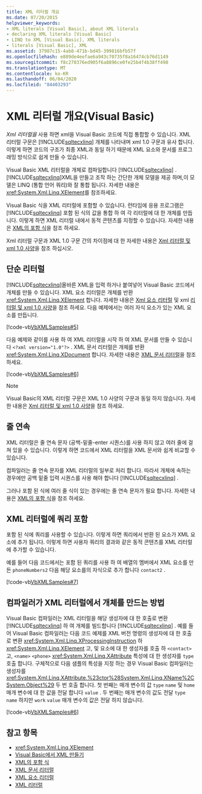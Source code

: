 ```yaml
---
title: XML 리터럴 개요
ms.date: 07/20/2015
helpviewer_keywords:
- XML literals [Visual Basic], about XML literals
- declaring XML literals [Visual Basic]
- LINQ to XML [Visual Basic], XML literals
- literals [Visual Basic], XML
ms.assetid: 37987c15-4ab8-471b-bd45-399816bfb57f
ms.openlocfilehash: e889de4eefae6a943c70735f8a16474cb76d1149
ms.sourcegitcommit: f8c270376ed905f6a8896ce0fe25b4f4b38ff498
ms.translationtype: MT
ms.contentlocale: ko-KR
ms.lasthandoff: 06/04/2020
ms.locfileid: "84403293"
---
```

# <a name="xml-literals-overview-visual-basic"></a>XML 리터럴 개요(Visual Basic)
*Xml 리터럴을* 사용 하면 xml을 Visual Basic 코드에 직접 통합할 수 있습니다. XML 리터럴 구문은 [!INCLUDE[sqltecxlinq](~/includes/sqltecxlinq-md.md)] 개체를 나타내며 xml 1.0 구문과 유사 합니다. 이렇게 하면 코드의 구조가 최종 XML과 동일 하기 때문에 XML 요소와 문서를 프로그래밍 방식으로 쉽게 만들 수 있습니다.  
  
 Visual Basic XML 리터럴을 개체로 컴파일합니다 [!INCLUDE[sqltecxlinq](~/includes/sqltecxlinq-md.md)] . [!INCLUDE[sqltecxlinq](~/includes/sqltecxlinq-md.md)]XML을 만들고 조작 하는 간단한 개체 모델을 제공 하며,이 모델은 LINQ (통합 언어 쿼리)와 잘 통합 됩니다. 자세한 내용은 <xref:System.Xml.Linq.XElement>를 참조하세요.  
  
 Visual Basic 식을 XML 리터럴에 포함할 수 있습니다. 런타임에 응용 프로그램은 [!INCLUDE[sqltecxlinq](~/includes/sqltecxlinq-md.md)] 포함 된 식의 값을 통합 하 여 각 리터럴에 대 한 개체를 만듭니다. 이렇게 하면 XML 리터럴 내에서 동적 콘텐츠를 지정할 수 있습니다. 자세한 내용은 [XML의 포함 식](embedded-expressions-in-xml.md)을 참조 하세요.  
  
 Xml 리터럴 구문과 XML 1.0 구문 간의 차이점에 대 한 자세한 내용은 [Xml 리터럴 및 xml 1.0 사양](xml-literals-and-the-xml-1-0-specification.md)을 참조 하십시오.  
  
## <a name="simple-literals"></a>단순 리터럴  
 [!INCLUDE[sqltecxlinq](~/includes/sqltecxlinq-md.md)]올바른 XML을 입력 하거나 붙여넣어 Visual Basic 코드에서 개체를 만들 수 있습니다. XML 요소 리터럴은 개체를 반환 <xref:System.Xml.Linq.XElement> 합니다. 자세한 내용은 [Xml 요소 리터럴](../../../language-reference/xml-literals/xml-element-literal.md) 및 xml [리터럴 및 xml 1.0 사양](xml-literals-and-the-xml-1-0-specification.md)을 참조 하세요. 다음 예제에서는 여러 자식 요소가 있는 XML 요소를 만듭니다.  
  
 [!code-vb[VbXMLSamples#5](~/samples/snippets/visualbasic/VS_Snippets_VBCSharp/VbXMLSamples/VB/XMLSamples2.vb#5)]  
  
 다음 예제와 같이를 사용 하 여 XML 리터럴을 시작 하 여 XML 문서를 만들 수 있습니다 `<?xml version="1.0"?>` . XML 문서 리터럴은 개체를 반환 <xref:System.Xml.Linq.XDocument> 합니다. 자세한 내용은 [XML 문서 리터럴](../../../language-reference/xml-literals/xml-document-literal.md)을 참조 하세요.  
  
 [!code-vb[VbXMLSamples#6](~/samples/snippets/visualbasic/VS_Snippets_VBCSharp/VbXMLSamples/VB/XMLSamples2.vb#6)]  
  
> [!NOTE]
> Visual Basic의 XML 리터럴 구문은 XML 1.0 사양의 구문과 동일 하지 않습니다. 자세한 내용은 [Xml 리터럴 및 xml 1.0 사양](xml-literals-and-the-xml-1-0-specification.md)을 참조 하세요.  
  
## <a name="line-continuation"></a>줄 연속  
 XML 리터럴은 줄 연속 문자 (공백-밑줄-enter 시퀀스)를 사용 하지 않고 여러 줄에 걸쳐 있을 수 있습니다. 이렇게 하면 코드에서 XML 리터럴을 XML 문서와 쉽게 비교할 수 있습니다.  
  
 컴파일러는 줄 연속 문자를 XML 리터럴의 일부로 처리 합니다. 따라서 개체에 속하는 경우에만 공백 밑줄 입력 시퀀스를 사용 해야 합니다 [!INCLUDE[sqltecxlinq](~/includes/sqltecxlinq-md.md)] .  
  
 그러나 포함 된 식에 여러 줄 식이 있는 경우에는 줄 연속 문자가 필요 합니다. 자세한 내용은 [XML의 포함 식](embedded-expressions-in-xml.md)을 참조 하세요.  
  
## <a name="embedding-queries-in-xml-literals"></a>XML 리터럴에 쿼리 포함  
 포함 된 식에 쿼리를 사용할 수 있습니다. 이렇게 하면 쿼리에서 반환 된 요소가 XML 요소에 추가 됩니다. 이렇게 하면 사용자 쿼리의 결과와 같은 동적 콘텐츠를 XML 리터럴에 추가할 수 있습니다.  
  
 예를 들어 다음 코드에서는 포함 된 쿼리를 사용 하 여 배열의 멤버에서 XML 요소를 만든 `phoneNumbers2` 다음 해당 요소를의 자식으로 추가 합니다 `contact2` .  
  
 [!code-vb[VbXMLSamples#7](~/samples/snippets/visualbasic/VS_Snippets_VBCSharp/VbXMLSamples/VB/XMLSamples2.vb#7)]  
  
## <a name="how-the-compiler-creates-objects-from-xml-literals"></a>컴파일러가 XML 리터럴에서 개체를 만드는 방법  
 Visual Basic 컴파일러는 XML 리터럴을 해당 생성자에 대 한 호출로 변환 [!INCLUDE[sqltecxlinq](~/includes/sqltecxlinq-md.md)] 하 여 개체를 빌드합니다 [!INCLUDE[sqltecxlinq](~/includes/sqltecxlinq-md.md)] . 예를 들어 Visual Basic 컴파일러는 다음 코드 예제를 XML 버전 명령의 생성자에 대 한 호출로 변환 <xref:System.Xml.Linq.XProcessingInstruction> 하 <xref:System.Xml.Linq.XElement> 고, 및 요소에 대 한 생성자를 호출 하 `<contact>` 고, `<name>` `<phone>` <xref:System.Xml.Linq.XAttribute> 특성에 대 한 생성자를 `type` 호출 합니다. 구체적으로 다음 샘플의 특성을 지정 하는 경우 Visual Basic 컴파일러는 생성자를 <xref:System.Xml.Linq.XAttribute.%23ctor%28System.Xml.Linq.XName%2CSystem.Object%29> 두 번 호출 합니다. 첫 번째는 매개 변수의 값 `type` `name` 및 `home` 매개 변수에 대 한 값을 전달 합니다 `value` . 두 번째는 매개 변수의 값도 전달 `type` `name` 하지만 `work` `value` 매개 변수의 값은 전달 하지 않습니다.  
  
 [!code-vb[VbXMLSamples#6](~/samples/snippets/visualbasic/VS_Snippets_VBCSharp/VbXMLSamples/VB/XMLSamples2.vb#6)]  
  
## <a name="see-also"></a>참고 항목

- <xref:System.Xml.Linq.XElement>
- [Visual Basic에서 XML 만들기](creating-xml.md)
- [XML의 포함 식](embedded-expressions-in-xml.md)
- [XML 문서 리터럴](../../../language-reference/xml-literals/xml-document-literal.md)
- [XML 요소 리터럴](../../../language-reference/xml-literals/xml-element-literal.md)
- [XML 리터럴](../../../language-reference/xml-literals/index.md)

